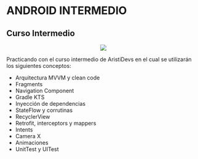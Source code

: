 # ANDROID INTERMEDIO

## Curso Intermedio

<p align="center">
<img src="https://i0.wp.com/9to5google.com/wp-content/uploads/sites/4/2022/10/android-studio-logo-1.jpg?w=1500&quality=82&strip=all&ssl=1 style="height: 75%; width:75%;"/></p>

Practicando con el curso intermedio de AristiDevs en el cual se utilizarán los siguientes conceptos:
<br/>
- Arquitectura MVVM y clean code
- Fragments
- Navigation Component
- Gradle KTS
- Inyección de dependencias
- StateFlow y corrutinas
- RecyclerView
- Retrofit, interceptors y mappers
- Intents
- Camera X
- Animaciones
- UnitTest y UITest


